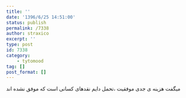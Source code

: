 ```yaml
---
title: ''
date: '1396/6/25 14:51:00'
status: publish
permalink: /7338
author: straxico
excerpt: ''
type: post
id: 7338
category:
    - tytomood
tag: []
post_format: []
---
```

میگفت هزینه ی جدی موفقیت ،تحمل دایم نقدهای کسانی است که موفق نشده اند